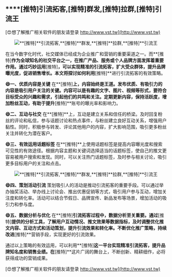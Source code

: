 ## ****[推特]**引流拓客,**[推特]**群发,**[推特]**拉群,**[推特]**引流王**

[😍想了解推广相关软件的朋友请登录 http://www.vst.tw](http://www.vst.tw)

 <center><img src="https://vst.tw/MP4/tuiguang/png/2.png" alt="**[推特]**引流拓客,**[推特]**群发,**[推特]**拉群,**[推特]**引流王"></center>

在当今数字化时代，社交媒体已经成为企业推广和营销的重要渠道之一。而**[推特]**作为全球知名的社交平台之一，在推广产品、服务或个人品牌方面发挥着重要作用。通过巧妙运用**[推特]**，可以实现精准的引流拓客，扩大受众群体，提升品牌曝光度，促进销售增长。本文将探讨如何利用**[推特]**进行引流拓客的有效策略。

**😄一、优质内容是关键**
在**[推特]**上，内容始终是王道。发布优质、有吸引力的内容是吸引用户关注的关键。内容可以是有趣的文字、图片、视频等形式，要符合目标受众的兴趣和需求，引起他们的共鸣和关注。定期更新内容，保持活跃度，增加粉丝互动，有助于提升**[推特]**账号的曝光率和影响力。

**😄二、互动与社交**
在**[推特]**上，互动是建立关系和信任的桥梁。及时回复粉丝的评论和私信，参与话题讨论和热点事件，与粉丝建立良好互动关系，增强用户黏性。同时，积极参与转发、评论其他用户的内容，扩大影响范围，吸引更多粉丝关注并转化为潜在客户。

**😄三、有效运用话题标签**
在**[推特]**上使用话题标签是提高内容曝光度和搜索可见性的有效途径。根据内容主题和关键词选择适当的话题标签，使自己的推文更容易被用户搜索和发现。同时，可以关注热门话题标签，及时参与相关讨论，吸引更多目标用户的关注和点击。

 <center><img src="https://vst.tw/MP4/tuiguang/png/5.png" alt="**[推特]**引流拓客,**[推特]**群发,**[推特]**拉群,**[推特]**引流王"></center>

**😄四、策划活动引流**
策划吸引人的活动是推动引流拓客的重要手段。可以通过举办抽奖活动、举办线上讨论会、推出优惠促销等方式，吸引用户参与互动，增加关注度和转化率。活动可以结合节假日、品牌宣传、新品发布等场景，增加活动的吸引力和参与度。

**😄五、数据分析与优化**
在**[推特]**引流拓客过程中，数据分析至关重要。通过**[推特]**提供的分析工具，了解用户互动情况、推文效果等数据指标，及时调整优化推文内容、互动方式和活动策划，提升引流效果和转化率。不断优化推广策略，持续改进**[推特]**营销手段，实现更好的引流效果。

通过以上策略的有效运用，可以利用**[推特]**这一平台实现精准引流拓客，提升品牌知名度和销售业绩。在**[推特]**这片广阔的舞台上，不断创新、精耕细作，必将获得成功的营销成果。

[😍想了解推广相关软件的朋友请登录 http://www.vst.tw](http://www.vst.tw)



